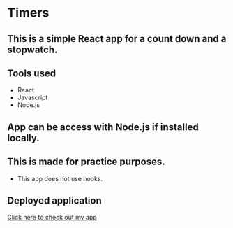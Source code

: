 # Timers

## This is a simple React app for a count down and a stopwatch.

## Tools used
* React
* Javascript
* Node.js

## App can be access with Node.js if installed locally.

## This is made for practice purposes.

* This app does not use hooks.

## Deployed application

[Click here to check out my app](https://jcgom3.github.io/Timers-React/)